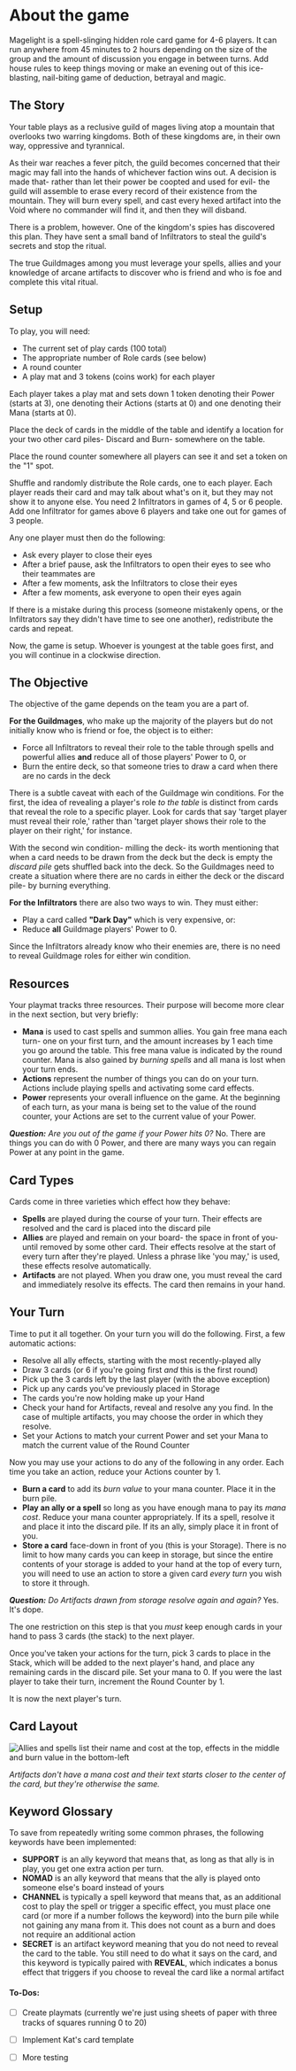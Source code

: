 # About the game
Magelight is a spell-slinging hidden role card game for 4-6 players. It can run anywhere from 45 minutes to 2 hours depending on the size of the group and the amount of discussion you engage in between turns. Add house rules to keep things moving or make an evening out of this ice-blasting, nail-biting game of deduction, betrayal and magic.

## The Story

Your table plays as a reclusive guild of mages living atop a mountain that overlooks two warring kingdoms. Both of these kingdoms are, in their own way, oppressive and tyrannical.

As their war reaches a fever pitch, the guild becomes concerned that their magic may fall into the hands of whichever faction wins out. A decision is made that- rather than let their power be coopted and used for evil- the guild will assemble to erase every record of their existence from the mountain. They will burn every spell, and cast every hexed artifact into the Void where no commander will find it, and then they will disband.

There is a problem, however. One of the kingdom's spies has discovered this plan. They have sent a small band of Infiltrators to steal the guild's secrets and stop the ritual.

The true Guildmages among you must leverage your spells, allies and your knowledge of arcane artifacts to discover who is friend and who is foe and complete this vital ritual.

## Setup

To play, you will need:
- The current set of play cards (100 total)
- The appropriate number of Role cards (see below)
- A round counter
- A play mat and 3 tokens (coins work) for each player

Each player takes a play mat and sets down 1 token denoting their Power (starts at 3), one denoting their Actions (starts at 0) and one denoting their Mana (starts at 0).

Place the deck of cards in the middle of the table and identify a location for your two other card piles- Discard and Burn- somewhere on the table.

Place the round counter somewhere all players can see it and set a token on the "1" spot.

Shuffle and randomly distribute the Role cards, one to each player. Each player reads their card and may talk about what's on it, but they may not show it to anyone else. You need 2 Infiltrators in games of 4, 5 or 6 people. Add one Infiltrator for games above 6 players and take one out for games of 3 people.

Any one player must then do the following:
- Ask every player to close their eyes
- After a brief pause, ask the Infiltrators to open their eyes to see who their teammates are
- After a few moments, ask the Infiltrators to close their eyes
- After a few moments, ask everyone to open their eyes again

If there is a mistake during this process (someone mistakenly opens, or the Infiltrators say they didn't have time to see one another), redistribute the cards and repeat.

Now, the game is setup. Whoever is youngest at the table goes first, and you will continue in a clockwise direction.

## The Objective

The objective of the game depends on the team you are a part of.

**For the Guildmages**, who make up the majority of the players but do not initially know who is friend or foe, the object is to either:

- Force all Infiltrators to reveal their role to the table through spells and powerful allies **and** reduce all of those players' Power to 0, or
- Burn the entire deck, so that someone tries to draw a card when there are no cards in the deck

There is a subtle caveat with each of the Guildmage win conditions. For the first, the idea of revealing a player's role _to the table_ is distinct from cards that reveal the role to a specific player. Look for cards that say 'target player must reveal their role,' rather than 'target player shows their role to the player on their right,' for instance.

With the second win condition- milling the deck- its worth mentioning that when a card needs to be drawn from the deck but the deck is empty the _discard pile_ gets shuffled back into the deck. So the Guildmages need to create a situation where there are no cards in either the deck or the discard pile- by burning everything.

**For the Infiltrators** there are also two ways to win. They must either:
- Play a card called **"Dark Day"** which is very expensive, or:
- Reduce **all** Guildmage players' Power to 0.

Since the Infiltrators already know who their enemies are, there is no need to reveal Guildmage roles for either win condition.

## Resources

Your playmat tracks three resources. Their purpose will become more clear in the next section, but very briefly:

- **Mana** is used to cast spells and summon allies. You gain free mana each turn- one on your first turn, and the amount increases by 1 each time you go around the table. This free mana value is indicated by the round counter. Mana is also gained by _burning spells_ and all mana is lost when your turn ends.
- **Actions** represent the number of things you can do on your turn. Actions include playing spells and activating some card effects.
- **Power** represents your overall influence on the game. At the beginning of each turn, as your mana is being set to the value of the round counter, your Actions are set to the current value of your Power.

_**Question:** Are you out of the game if your Power hits 0?_ No. There are things you can do with 0 Power, and there are many ways you can regain Power at any point in the game.

## Card Types

Cards come in three varieties which effect how they behave:
- **Spells** are played during the course of your turn. Their effects are resolved and the card is placed into the discard pile
- **Allies** are played and remain on your board- the space in front of you- until removed by some other card. Their effects resolve at the start of every turn after they're played. Unless a phrase like 'you may,' is used, these effects resolve automatically.
- **Artifacts** are not played. When you draw one, you must reveal the card and immediately resolve its effects. The card then remains in your hand.

## Your Turn

Time to put it all together. On your turn you will do the following. First, a few automatic actions:
- Resolve all ally effects, starting with the most recently-played ally
- Draw 3 cards (or 6 if you're going first _and_ this is the first round)
- Pick up the 3 cards left by the last player (with the above exception)
- Pick up any cards you've previously placed in Storage
- The cards you're now holding make up your Hand
- Check your hand for Artifacts, reveal and resolve any you find. In the case of multiple artifacts, you may choose the order in which they resolve.
- Set your Actions to match your current Power and set your Mana to match the current value of the Round Counter

Now you may use your actions to do any of the following in any order. Each time you take an action, reduce your Actions counter by 1.
- **Burn a card** to add its _burn value_ to your mana counter. Place it in the burn pile.
- **Play an ally or a spell** so long as you have enough mana to pay its _mana cost_. Reduce your mana counter appropriately. If its a spell, resolve it and place it into the discard pile. If its an ally, simply place it in front of you.
- **Store a card** face-down in front of you (this is your Storage). There is no limit to how many cards you can keep in storage, but since the entire contents of your storage is added to your hand at the top of every turn, you will need to use an action to store a given card *every turn* you wish to store it through.

_**Question:** Do Artifacts drawn from storage resolve again and again?_ Yes. It's dope.

The one restriction on this step is that you _must_ keep enough cards in your hand to pass 3 cards (the stack) to the next player.

Once you've taken your actions for the turn, pick 3 cards to place in the Stack, which will be added to the next player's hand, and place any remaining cards in the discard pile. Set your mana to 0. If you were the last player to take their turn, increment the Round Counter by 1.

It is now the next player's turn.

## Card Layout

![Allies and spells list their name and cost at the top, effects in the middle and burn value in the bottom-left](https://i.imgur.com/nTt21b7.png)

*Artifacts don't have a mana cost and their text starts closer to the center of the card, but they're otherwise the same.*

## Keyword Glossary

To save from repeatedly writing some common phrases, the following keywords have been implemented:

- **SUPPORT** is an ally keyword that means that, as long as that ally is in play, you get one extra action per turn.
- **NOMAD** is an ally keyword that means that the ally is played onto someone else's board instead of yours
- **CHANNEL** is typically a spell keyword that means that, as an additional cost to play the spell or trigger a specific effect, you must place one card (or more if a number follows the keyword) into the burn pile while not gaining any mana from it. This does not count as a burn and does not require an additional action
- **SECRET** is an artifact keyword meaning that you do not need to reveal the card to the table. You still need to do what it says on the card, and this keyword is typically paired with **REVEAL**, which indicates a bonus effect that triggers if you choose to reveal the card like a normal artifact

#### To-Dos:

- [ ] Create playmats (currently we're just using sheets of paper with three tracks of squares running 0 to 20)
- [ ] Implement Kat's card template
- [ ] More testing

